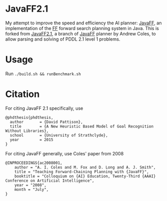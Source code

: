 # JavaFF2.1

My attempt to improve the speed and efficiency the AI planner: [JavaFF](https://nms.kcl.ac.uk/planning/software/javaff.html), an implementation of the [FF](https://fai.cs.uni-saarland.de/hoffmann/ff.html) forward search planning system in Java. This is forked from [JavaFF2.1](https://github.com/dpattiso/javaff), a branch of [JavaFF](https://nms.kcl.ac.uk/planning/software/javaff.html) planner by Andrew Coles, to allow parsing and solving of PDDL 2.1 level 1 problems.

# Usage

Run `./build.sh && runBenchmark.sh`

# Citation

For citing JavaFF 2.1 specifically, use

```
@phdthesis{phdthesis,
  author       = {David Pattison},
  title        = {A New Heuristic Based Model of Goal Recognition Without Libraries},
  school       = {University of Strathclyde},
  year         = 2015
}
```

For citing JavaFF generally, use Coles' paper from 2008

```
@INPROCEEDINGS{ac2008001,
	author = "A. I. Coles and M. Fox and D. Long and A. J. Smith",
	title = "Teaching Forward-Chaining Planning with {JavaFF}",
	booktitle = "Colloquium on {AI} Education, Twenty-Third {AAAI} Conference on Artificial Intelligence",
	year = "2008",
	month = "July",
}
```

